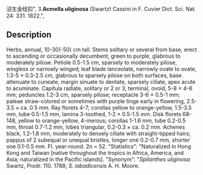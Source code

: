 沼生金纽扣",
3.**Acmella uliginosa** (Swartz) Cassini in F. Cuvier Dict. Sci. Nat. 24: 331. 1822.",

## Description
Herbs, annual, 10-30(-50) cm tall. Stems solitary or several from base, erect to ascending or occasionally decumbent, green to purple, glabrous to moderately pilose. Petiole 0.5-1.5 cm, sparsely to moderately pilose, wingless or narrowly winged; leaf blade lanceolate, narrowly ovate to ovate, 1.3-5 × 0.3-2.5 cm, glabrous to sparsely pilose on both surfaces, base attenuate to cuneate, margin sinuate to dentate, sparsely ciliate, apex acute to acuminate. Capitula radiate, solitary or 2 or 3, terminal, ovoid, 5-8 × 4-6 mm; peduncles 1.2-3 cm, sparsely pilose; receptacle 3-6 × 0.5-1 mm; paleae straw-colored or sometimes with purple tinge early in flowering, 2.5-3.5 × ca. 0.5 mm. Ray florets 4-7; corollas yellow to orange-yellow, 1.5-3.5 mm, tube 0.5-1.5 mm, lamina 3-toothed, 1-2 × 0.5-1.5 mm. Disk florets 68-148, yellow to orange-yellow, 4-merous; corollas 1-1.6 mm, tube 0.2-0.5 mm, throat 0.7-1.2 mm, lobes triangular, 0.2-0.3 × ca. 0.2 mm. Achenes black, 1.2-1.8 mm, moderately to densely ciliate with straight-tipped hairs; pappus of 2 subequal or unequal bristles, longer one 0.2-0.7 mm, shorter one 0.1-0.5 mm. Fl. year-round. 2*n* = 52.
  "Statistics": "Naturalized in Hong Kong and Taiwan [native throughout the tropics in Africa, America, and Asia; naturalized in the Pacific islands].
  "Synonym": "*Spilanthes uliginosa* Swartz, Prodr. 110. 1788; *S. iabadicensis* A. H. Moore.
